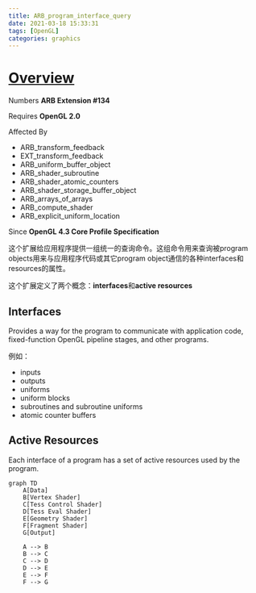 ```yaml
---
title: ARB_program_interface_query
date: 2021-03-18 15:33:31
tags: [OpenGL]
categories: graphics
---
```


# [Overview](https://www.khronos.org/registry/OpenGL/extensions/ARB/ARB_program_interface_query.txt)

Numbers **ARB Extension #134**

Requires **OpenGL 2.0**

<!--more-->

Affected By
- ARB_transform_feedback
- EXT_transform_feedback
- ARB_uniform_buffer_object
- ARB_shader_subroutine
- ARB_shader_atomic_counters
- ARB_shader_storage_buffer_object
- ARB_arrays_of_arrays
- ARB_compute_shader
- ARB_explicit_uniform_location

Since **OpenGL 4.3 Core Profile Specification**

这个扩展给应用程序提供一组统一的查询命令。这组命令用来查询被program objects用来与应用程序代码或其它program object通信的各种interfaces和resources的属性。

这个扩展定义了两个概念：**interfaces**和**active resources**

## Interfaces

Provides a way for the program to communicate with application code, fixed-function OpenGL pipeline stages, and other programs.

例如：
- inputs
- outputs
- uniforms
- uniform blocks
- subroutines and subroutine uniforms
- atomic counter buffers

## Active Resources

Each interface of a program has a set of active resources used by the program.

```mermaid
graph TD
    A[Data]
    B[Vertex Shader]
    C[Tess Control Shader]
    D[Tess Eval Shader]
    E[Geometry Shader]
    F[Fragment Shader]
    G[Output]

    A --> B
    B --> C
    C --> D
    D --> E
    E --> F
    F --> G
```
